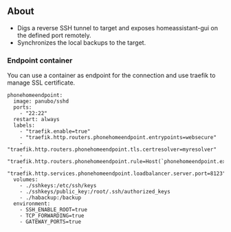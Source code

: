 ## About

- Digs a reverse SSH tunnel to target and exposes homeassistant-gui on the defined port remotely.
- Synchronizes the local backups to the target.

### Endpoint container
You can use a container as endpoint for the connection and use traefik to manage SSL certificate.

```
phonehomeendpoint:
  image: panubo/sshd
  ports:
    - "22:22"
  restart: always
  labels:
    - "traefik.enable=true"
    - "traefik.http.routers.phonehomeendpoint.entrypoints=websecure"
    - "traefik.http.routers.phonehomeendpoint.tls.certresolver=myresolver"
    - "traefik.http.routers.phonehomeendpoint.rule=Host(`phonehomeendpoint.example.com`)"
    - "traefik.http.services.phonehomeendpoint.loadbalancer.server.port=8123"
  volumes:
    - ./sshkeys:/etc/ssh/keys
    - ./sshkeys/public_key:/root/.ssh/authorized_keys
    - ./habackup:/backup
  environment:
    - SSH_ENABLE_ROOT=true
    - TCP_FORWARDING=true
    - GATEWAY_PORTS=true
```

